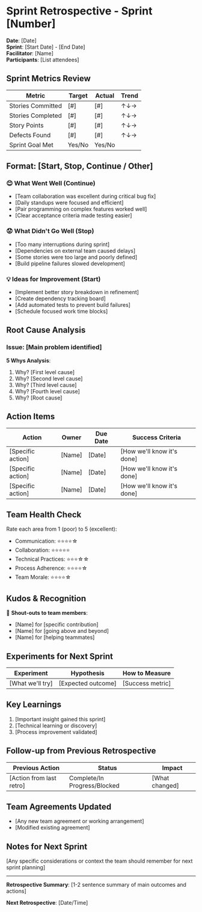 # Sprint Retrospective - Sprint [Number]

**Date**: [Date]  
**Sprint**: [Start Date] - [End Date]  
**Facilitator**: [Name]  
**Participants**: [List attendees]

## Sprint Metrics Review

| Metric | Target | Actual | Trend |
|--------|--------|--------|-------|
| Stories Committed | [#] | [#] | ↑↓→ |
| Stories Completed | [#] | [#] | ↑↓→ |
| Story Points | [#] | [#] | ↑↓→ |
| Defects Found | [#] | [#] | ↑↓→ |
| Sprint Goal Met | Yes/No | Yes/No | |

## Format: [Start, Stop, Continue / Other]

### 😊 What Went Well (Continue)

- [Team collaboration was excellent during critical bug fix]
- [Daily standups were focused and efficient]
- [Pair programming on complex features worked well]
- [Clear acceptance criteria made testing easier]

### 😟 What Didn't Go Well (Stop)

- [Too many interruptions during sprint]
- [Dependencies on external team caused delays]
- [Some stories were too large and poorly defined]
- [Build pipeline failures slowed development]

### 💡 Ideas for Improvement (Start)

- [Implement better story breakdown in refinement]
- [Create dependency tracking board]
- [Add automated tests to prevent build failures]
- [Schedule focused work time blocks]

## Root Cause Analysis

### Issue: [Main problem identified]

**5 Whys Analysis**:
1. Why? [First level cause]
2. Why? [Second level cause]
3. Why? [Third level cause]
4. Why? [Fourth level cause]
5. Why? [Root cause]

## Action Items

| Action | Owner | Due Date | Success Criteria |
|--------|-------|----------|-----------------|
| [Specific action] | [Name] | [Date] | [How we'll know it's done] |
| [Specific action] | [Name] | [Date] | [How we'll know it's done] |
| [Specific action] | [Name] | [Date] | [How we'll know it's done] |

## Team Health Check

Rate each area from 1 (poor) to 5 (excellent):

- Communication: ⭐⭐⭐⭐☆
- Collaboration: ⭐⭐⭐⭐⭐
- Technical Practices: ⭐⭐⭐☆☆
- Process Adherence: ⭐⭐⭐⭐☆
- Team Morale: ⭐⭐⭐⭐☆

## Kudos & Recognition

🌟 **Shout-outs to team members**:
- [Name] for [specific contribution]
- [Name] for [going above and beyond]
- [Name] for [helping teammates]

## Experiments for Next Sprint

| Experiment | Hypothesis | How to Measure |
|------------|------------|----------------|
| [What we'll try] | [Expected outcome] | [Success metric] |

## Key Learnings

1. [Important insight gained this sprint]
2. [Technical learning or discovery]
3. [Process improvement validated]

## Follow-up from Previous Retrospective

| Previous Action | Status | Impact |
|----------------|--------|---------|
| [Action from last retro] | Complete/In Progress/Blocked | [What changed] |

## Team Agreements Updated

- [Any new team agreement or working arrangement]
- [Modified existing agreement]

## Notes for Next Sprint

[Any specific considerations or context the team should remember for next sprint planning]

---

**Retrospective Summary**: [1-2 sentence summary of main outcomes and actions]

**Next Retrospective**: [Date/Time]
